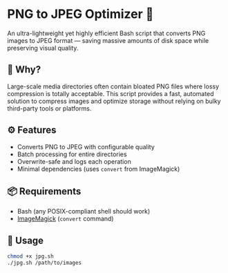 # PNG to JPEG Optimizer 🚀

An ultra-lightweight yet highly efficient Bash script that converts PNG images to JPEG format — saving massive amounts of disk space while preserving visual quality.

## 🧠 Why?

Large-scale media directories often contain bloated PNG files where lossy compression is totally acceptable. This script provides a fast, automated solution to compress images and optimize storage without relying on bulky third-party tools or platforms.

## ⚙️ Features

- Converts PNG to JPEG with configurable quality
- Batch processing for entire directories
- Overwrite-safe and logs each operation
- Minimal dependencies (uses `convert` from ImageMagick)

## 📦 Requirements

- Bash (any POSIX-compliant shell should work)
- [ImageMagick](https://imagemagick.org/) (`convert` command)

## 🚀 Usage

```bash
chmod +x jpg.sh
./jpg.sh /path/to/images

